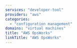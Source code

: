 ```yaml
---
services: "developer-tool"
providers: "aws"
categories:
  - "configuration management"
domains: "virtual machines"
title: "AWS OpsWorks"
linkTitle: "AWS OpsWorks"
---
```

